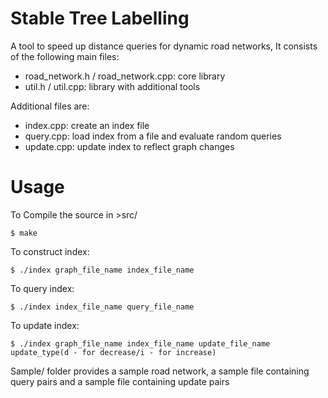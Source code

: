 # Stable Tree Labelling

A tool to speed up distance queries for dynamic road networks, 
It consists of the following main files:

* road_network.h / road_network.cpp: core library
* util.h / util.cpp: library with additional tools

Additional files are:

* index.cpp: create an index file
* query.cpp: load index from a file and evaluate random queries
* update.cpp: update index to reflect graph changes

# Usage

To Compile the source in >src/

    $ make

To construct index:

    $ ./index graph_file_name index_file_name

To query index:

    $ ./index index_file_name query_file_name

To update index:

    $ ./index graph_file_name index_file_name update_file_name update_type(d - for decrease/i - for increase)

Sample/ folder provides a sample road network, a sample file containing query pairs and a sample file containing update pairs
